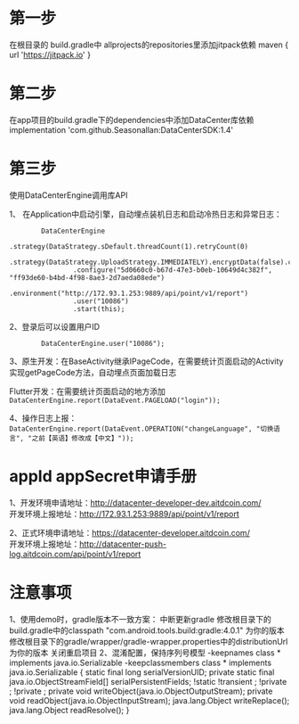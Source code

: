 # 第一步
在根目录的 build.gradle中 allprojects的repositories里添加jitpack依赖
maven { url 'https://jitpack.io' }
# 第二步
在app项目的build.gradle下的dependencies中添加DataCenter库依赖
    implementation 'com.github.Seasonallan:DataCenterSDK:1.4'
# 第三步
使用DataCenterEngine调用库API

1、 在Application中启动引擎，自动埋点装机日志和启动冷热日志和异常日志：
```
        DataCenterEngine
                .strategy(DataStrategy.sDefault.threadCount(1).retryCount(0)
                        .strategy(DataStrategy.UploadStrategy.IMMEDIATELY).encryptData(false).catchException(true).logcat(true))
                .configure("5d0660c0-b67d-47e3-b0eb-10649d4c382f", "ff93de60-b4bd-4f98-8ae3-2d7aeda08ede")
                .environment("http://172.93.1.253:9889/api/point/v1/report")
                .user("10086")
                .start(this);
```
2、登录后可以设置用户ID
```
        DataCenterEngine.user("10086");
```
3、原生开发：在BaseActivity继承IPageCode，在需要统计页面启动的Activity实现getPageCode方法，自动埋点页面加载日志

   Flutter开发：在需要统计页面启动的地方添加 `DataCenterEngine.report(DataEvent.PAGELOAD("login"));`
   
4、操作日志上报：`DataCenterEngine.report(DataEvent.OPERATION("changeLanguage",
                        "切换语言", "之前【英语】修改成【中文】"));`
 

# appId appSecret申请手册
1、开发环境申请地址：http://datacenter-developer-dev.aitdcoin.com/  
开发环境上报地址：http://172.93.1.253:9889/api/point/v1/report

2、正式环境申请地址：https://datacenter-developer.aitdcoin.com/  
开发环境上报地址：http://datacenter-push-log.aitdcoin.com/api/point/v1/report

# 注意事项
1、使用demo时，gradle版本不一致方案：
中断更新gradle
修改根目录下的build.gradle中的classpath "com.android.tools.build:gradle:4.0.1" 为你的版本
修改根目录下的gradle/wrapper/gradle-wrapper.properties中的distributionUrl为你的版本
关闭重启项目
2、混淆配置，保持序列号模型
-keepnames class * implements java.io.Serializable
-keepclassmembers class * implements java.io.Serializable {
    static final long serialVersionUID;
    private static final java.io.ObjectStreamField[] serialPersistentFields;
    !static !transient <fields>;
    !private <fields>;
    !private <methods>;
    private void writeObject(java.io.ObjectOutputStream);
    private void readObject(java.io.ObjectInputStream);
    java.lang.Object writeReplace();
    java.lang.Object readResolve();
}
 